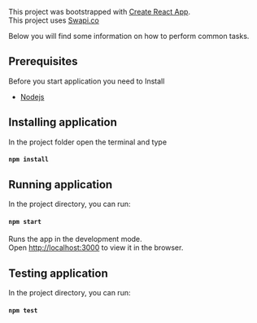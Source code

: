 This project was bootstrapped with [Create React App](https://github.com/facebookincubator/create-react-app).<br>
This project uses [Swapi.co](https://swapi.co)<br>

Below you will find some information on how to perform common tasks.<br>

## Prerequisites

Before you start application you need to Install
- [Nodejs](https://nodejs.org/en/download/)

## Installing application

In the project folder open the terminal and type

#### `npm install`

## Running application

In the project directory, you can run:

#### `npm start`

Runs the app in the development mode.<br>
Open [http://localhost:3000](http://localhost:3000) to view it in the browser.

## Testing application

In the project directory, you can run:

#### `npm test`